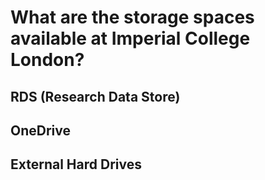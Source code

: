 # What are the storage spaces available at Imperial College London?

## RDS (Research Data Store)

## OneDrive

## External Hard Drives